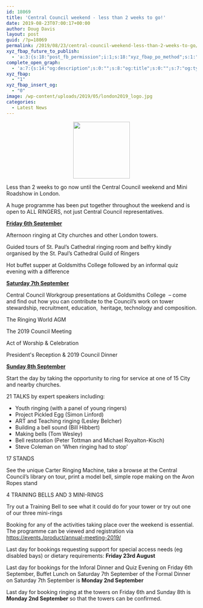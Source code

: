 ```yaml
---
id: 18069
title: 'Central Council weekend - less than 2 weeks to go!'
date: 2019-08-23T07:00:17+00:00
author: Doug Davis
layout: post
guid: /?p=18069
permalink: /2019/08/23/central-council-weekend-less-than-2-weeks-to-go/
xyz_fbap_future_to_publish:
  - 'a:3:{s:18:"post_fb_permission";i:1;s:18:"xyz_fbap_po_method";s:1:"2";s:16:"xyz_fbap_message";s:62:"News item added to the CCCBR website: {POST_TITLE} {PERMALINK}";}'
complete_open_graph:
  - 'a:7:{s:14:"og:description";s:0:"";s:8:"og:title";s:0:"";s:7:"og:type";s:0:"";s:12:"twitter:card";s:7:"summary";s:15:"twitter:creator";s:0:"";s:19:"twitter:description";s:0:"";s:8:"og:image";s:5:"17067";}'
xyz_fbap:
  - "1"
xyz_fbap_insert_og:
  - "0"
image: /wp-content/uploads/2019/05/london2019_logo.jpg
categories:
  - Latest News
---
```

<p style="text-align: center;">
  <a href="https://cccbr.org.uk/wp-content/uploads/2019/08/supplement.png"><img loading="lazy" class="wp-image-18009 size-thumbnail aligncenter" src="https://cccbr.org.uk/wp-content/uploads/2019/08/supplement-150x150.png" alt="" width="150" height="150" srcset="https://cccbr.org.uk/wp-content/uploads/2019/08/supplement-150x150.png 150w, https://cccbr.org.uk/wp-content/uploads/2019/08/supplement-300x300.png 300w, https://cccbr.org.uk/wp-content/uploads/2019/08/supplement-768x768.png 768w, https://cccbr.org.uk/wp-content/uploads/2019/08/supplement-1024x1024.png 1024w, https://cccbr.org.uk/wp-content/uploads/2019/08/supplement-1200x1200.png 1200w, https://cccbr.org.uk/wp-content/uploads/2019/08/supplement-600x600.png 600w, https://cccbr.org.uk/wp-content/uploads/2019/08/supplement-100x100.png 100w" sizes="(max-width: 150px) 100vw, 150px" /></a>
</p>

<p style="text-align: left;">
  Less than 2 weeks to go now until the Central Council weekend and Mini Roadshow in London.
</p>

<p style="text-align: left;">
  A huge programme has been put together throughout the weekend and is open to ALL RINGERS, not just Central Council representatives.
</p>

<p style="text-align: left;">
  <strong><span style="text-decoration: underline;">Friday 6th September</span></strong>
</p>

<p style="text-align: left;">
  Afternoon ringing at City churches and other London towers.
</p>

<p style="text-align: left;">
  Guided tours of St. Paul’s Cathedral ringing room and belfry kindly organised by the St. Paul’s Cathedral Guild of Ringers
</p>

<p style="text-align: left;">
  Hot buffet supper at Goldsmiths College followed by an informal quiz evening with a difference
</p>

<p style="text-align: left;">
  <span style="text-decoration: underline;"><strong>Saturday 7th September</strong></span>
</p>

<p style="text-align: left;">
  Central Council Workgroup presentations at Goldsmiths College  – come and find out how you can contribute to the Council’s work on tower stewardship, recruitment, education,  heritage, technology and composition.
</p>

<p style="text-align: left;">
  The Ringing World AGM
</p>

<p style="text-align: left;">
  The 2019 Council Meeting
</p>

<p style="text-align: left;">
  Act of Worship & Celebration
</p>

<p style="text-align: left;">
  President&apos;s Reception & 2019 Council Dinner
</p>

<p style="text-align: left;">
  <span style="text-decoration: underline;"><strong>Sunday 8th September</strong></span>
</p>

<p style="text-align: left;">
  Start the day by taking the opportunity to ring for service at one of 15 City and nearby churches.
</p>

<p style="text-align: left;">
  21 TALKS by expert speakers including:
</p>

<ul style="text-align: left;">
  <li>
    Youth ringing (with a panel of young ringers)
  </li>
  <li>
    Project Pickled Egg (Simon Linford)
  </li>
  <li>
    ART and Teaching ringing (Lesley Belcher)
  </li>
  <li>
    Building a bell sound (Bill Hibbert)
  </li>
  <li>
    Making bells (Tom Wesley)
  </li>
  <li>
    Bell restoration (Peter Tottman and Michael Royalton-Kisch)
  </li>
  <li>
    Steve Coleman on ‘When ringing had to stop’
  </li>
</ul>

<p style="text-align: left;">
  17 STANDS
</p>

<p style="text-align: left;">
  See the unique Carter Ringing Machine, take a browse at the Central Council’s library on tour, print a model bell, simple rope making on the Avon Ropes stand
</p>

<p style="text-align: left;">
  4 TRAINING BELLS AND 3 MINI-RINGS
</p>

<p style="text-align: left;">
  Try out a Training Bell to see what it could do for your tower or try out one of our three mini-rings
</p>

<p style="text-align: left;">
  Booking for any of the activities taking place over the weekend is essential.  The programme can be viewed and registration via <a href="https://events./product/annual-meeting-2019/" target="_blank" rel="noopener noreferrer">https://events./product/annual-meeting-2019/</a>
</p>

<p style="text-align: left;">
  Last day for bookings requesting support for special access needs (eg disabled bays) or dietary requirements: <strong>Friday 23rd August</strong>
</p>

<p style="text-align: left;">
  Last day for bookings for the Inforal Dinner and Quiz Evening on Friday 6th September, Buffet Lunch on Saturday 7th September of the Formal Dinner on Saturday 7th September is <strong>Monday 2nd September</strong>
</p>

<p style="text-align: left;">
  Last day for booking ringing at the towers on Friday 6th and Sunday 8th is <strong>Monday 2nd September</strong> so that the towers can be confirmed.
</p>

